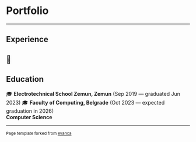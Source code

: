 # Portfolio

---

## Experience

📔 
---

## Education

🎓 **Electrotechnical School Zemun, Zemun** (Sep 2019 — graduated Jun 2023)
🎓 **Faculty of Computing, Belgrade** (Oct 2023 — expected graduation in 2026)\
**Computer Science**

---
<p style="font-size:11px">Page template forked from <a href="https://github.com/evanca/quick-portfolio">evanca</a></p>
<!-- Remove above link if you don't want to attibute -->
